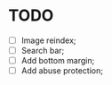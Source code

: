 # TODO

- [ ] Image reindex;
- [ ] Search bar;
- [ ] Add bottom margin;
- [ ] Add abuse protection;
